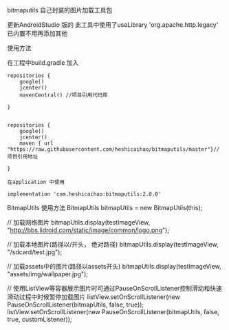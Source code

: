bitmaputils
自己封装的图片加载工具包

更新AndroidStudio 版的
此工具中使用了useLibrary 'org.apache.http.legacy'
已内置不用再添加其他

使用方法

在工程中build.gradle 加入

    repositories {
        google()
        jcenter()
        mavenCentral() //项目引用代码库
        
    }
    
    
    repositories {
        google()
        jcenter()
        maven { url "https://raw.githubusercontent.com/heshicaihao/bitmaputils/master"}//项目引用地址
        
    }
    
    在application 中使用
    
    implementation 'com.heshicaihao:bitmaputils:2.0.0'
    
    
BitmapUtils 使用方法
BitmapUtils bitmapUtils = new BitmapUtils(this);

// 加载网络图片
bitmapUtils.display(testImageView, "http://bbs.lidroid.com/static/image/common/logo.png");

// 加载本地图片(路径以/开头， 绝对路径)
bitmapUtils.display(testImageView, "/sdcard/test.jpg");

// 加载assets中的图片(路径以assets开头)
bitmapUtils.display(testImageView, "assets/img/wallpaper.jpg");

// 使用ListView等容器展示图片时可通过PauseOnScrollListener控制滑动和快速滑动过程中时候暂停加载图片
listView.setOnScrollListener(new PauseOnScrollListener(bitmapUtils, false, true));
listView.setOnScrollListener(new PauseOnScrollListener(bitmapUtils, false, true, customListener));
    
